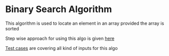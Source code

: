 # Binary Search Algorithm

This algorithm is used to locate an element in an array provided the array is sorted

Step wise approach for using this algo is given [here]()

[Test cases]() are covering all kind of inputs for this algo
